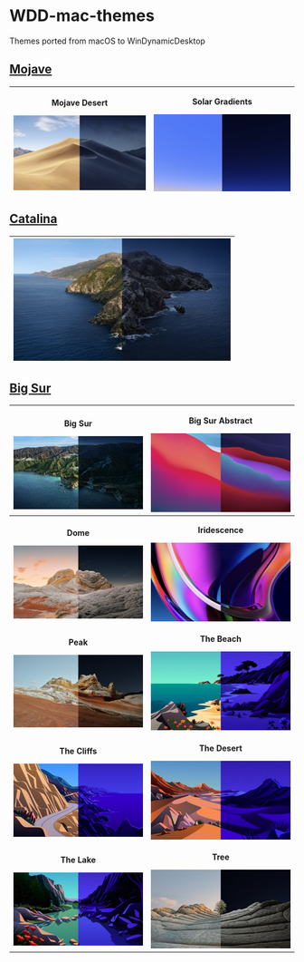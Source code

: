 # WDD-mac-themes
Themes ported from macOS to WinDynamicDesktop

## [Mojave](https://github.com/t1m0thyj/WDD-mac-themes/releases/tag/mojave)

| <p>**Mojave Desert**</p> [![Mojave Desert](images/Mojave_Desert.jpg)](https://github.com/t1m0thyj/WDD-mac-themes/releases/download/mojave/Mojave_Desert.ddw) | <p>**Solar Gradients**</p> [![Solar Gradients](images/Solar_Gradients.jpg)](https://github.com/t1m0thyj/WDD-mac-themes/releases/download/mojave/Solar_Gradients.ddw) |
| :---: | :---: |

## [Catalina](https://github.com/t1m0thyj/WDD-mac-themes/releases/tag/catalina)

| [![Catalina](images/Catalina.jpg)](https://github.com/t1m0thyj/WDD-mac-themes/releases/download/catalina/Catalina.ddw) |
| :---: |

## [Big Sur](https://github.com/t1m0thyj/WDD-mac-themes/releases/tag/big-sur)

| <p>**Big Sur**</p> [![Big Sur](images/Big_Sur.jpg)](https://github.com/t1m0thyj/WDD-mac-themes/releases/download/big-sur/Big_Sur.ddw) | <p>**Big Sur Abstract**</p> [![Big Sur Abstract](images/Big_Sur_Abstract.jpg)](https://github.com/t1m0thyj/WDD-mac-themes/releases/download/big-sur/Big_Sur_Abstract_2.ddw) |
| :---: | :---: |
| <p>**Dome**</p> [![Dome](images/Dome.jpg)](https://github.com/t1m0thyj/WDD-mac-themes/releases/download/big-sur/Dome.ddw) | <p>**Iridescence**</p> [![Iridescence](images/Iridescence.jpg)](https://github.com/t1m0thyj/WDD-mac-themes/releases/download/big-sur/Iridescence.ddw) |
| <p>**Peak**</p> [![Peak](images/Peak.jpg)](https://github.com/t1m0thyj/WDD-mac-themes/releases/download/big-sur/Peak.ddw) | <p>**The Beach**</p> [![The Beach](images/The_Beach.jpg)](https://github.com/t1m0thyj/WDD-mac-themes/releases/download/big-sur/The_Beach.ddw) |
| <p>**The Cliffs**</p> [![The Cliffs](images/The_Cliffs.jpg)](https://github.com/t1m0thyj/WDD-mac-themes/releases/download/big-sur/The_Cliffs.ddw) | <p>**The Desert**</p> [![The Desert](images/The_Desert.jpg)](https://github.com/t1m0thyj/WDD-mac-themes/releases/download/big-sur/The_Desert.ddw) |
| <p>**The Lake**</p> [![The Lake](images/The_Lake.jpg)](https://github.com/t1m0thyj/WDD-mac-themes/releases/download/big-sur/The_Lake.ddw) | <p>**Tree**</p> [![Tree](images/Tree.jpg)](https://github.com/t1m0thyj/WDD-mac-themes/releases/download/big-sur/Tree.ddw) |

